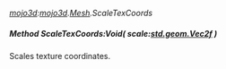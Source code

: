 _[mojo3d](../../modules/mojo3d/mojo3d-module.md):[mojo3d](../../modules/mojo3d/mojo3d-module.md).[Mesh](../../modules/mojo3d/mojo3d-mesh.md).ScaleTexCoords_
##### Method ScaleTexCoords:Void( scale:[std.geom.Vec2f](../../modules/std/std-geom-vec2f.md) )
Scales texture coordinates.
